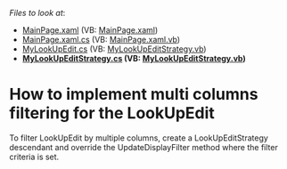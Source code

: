 <!-- default file list -->
*Files to look at*:

* [MainPage.xaml](./CS/MainPage.xaml) (VB: [MainPage.xaml](./VB/MainPage.xaml))
* [MainPage.xaml.cs](./CS/MainPage.xaml.cs) (VB: [MainPage.xaml.vb](./VB/MainPage.xaml.vb))
* [MyLookUpEdit.cs](./CS/MyLookUpEdit.cs) (VB: [MyLookUpEditStrategy.vb](./VB/MyLookUpEditStrategy.vb))
* **[MyLookUpEditStrategy.cs](./CS/MyLookUpEditStrategy.cs) (VB: [MyLookUpEditStrategy.vb](./VB/MyLookUpEditStrategy.vb))**
<!-- default file list end -->
# How to implement multi columns filtering for the LookUpEdit 


<p>To filter LookUpEdit by multiple columns, create a LookUpEditStrategy descendant and override the UpdateDisplayFilter method where the filter criteria is set.</p>

<br/>


